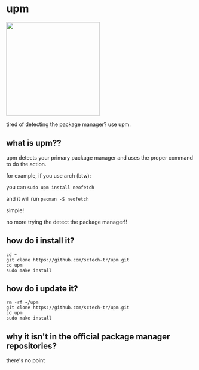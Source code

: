 # upm
<img src="https://raw.githubusercontent.com/sctech-tr/upm/main/upm.png" width="250" height="250">

tired of detecting the package manager? use upm.
## what is upm??
upm detects your primary package manager and uses the proper command to do the action.

for example, if you use arch (btw):

you can ```sudo upm install neofetch```

and it will run ```pacman -S neofetch```

simple!

no more trying the detect the package manager!!
## how do i install it?
```
cd ~
git clone https://github.com/sctech-tr/upm.git
cd upm
sudo make install
```
## how do i update it?
```
rm -rf ~/upm
git clone https://github.com/sctech-tr/upm.git
cd upm
sudo make install
```
## why it isn't in the official package manager repositories?
there's no point
